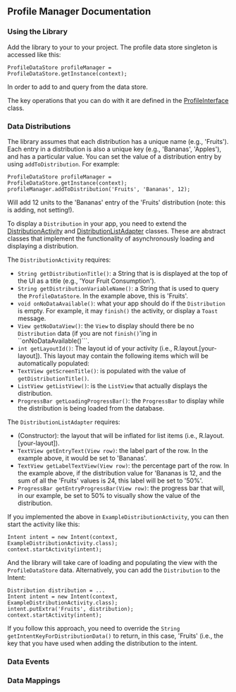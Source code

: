 ## Profile Manager Documentation

### Using the Library

Add the library to your to your project. The profile data store singleton is accessed like this:

```
ProfileDataStore profileManager = ProfileDataStore.getInstance(context);
```

In order to add to and query from the data store.

The key operations that you can do with it are defined in the [ProfileInterface](https://github.com/xsenselabs/ProfileManager/blob/master/src/com/ubhave/profilemanager/ProfileInterface.java) class.

### Data Distributions

The library assumes that each distribution has a unique name (e.g., 'Fruits'). Each entry in a distribution is also a unique key (e.g., 'Bananas', 'Apples'), and has a particular value. You can set the value of a distribution entry by using ```addToDistribution```. For example:

```
ProfileDataStore profileManager = ProfileDataStore.getInstance(context);
profileManager.addToDistribution('Fruits', 'Bananas', 12);
```

Will add 12 units to the 'Bananas' entry of the 'Fruits' distribution (note: this is adding, not setting!).

To display a ```Distribution``` in your app, you need to extend the [DistributionActivity](https://github.com/xsenselabs/ProfileManager/blob/master/src/com/ubhave/profilemanager/ui/distribution/DistributionActivity.java) and [DistributionListAdapter](https://github.com/xsenselabs/ProfileManager/blob/master/src/com/ubhave/profilemanager/ui/distribution/DistributionListAdapter.java) classes. These are abstract classes that implement the functionality of asynchronously loading and displaying a distribution.

The ```DistributionActivity``` requires:

* ```String getDistributionTitle()```: a String that is is displayed at the top of the UI as a title (e.g., 'Your Fruit Consumption').
* ```String getDistributionVariableName()```: a String that is used to query the ```ProfileDataStore```. In the example above, this is 'Fruits'.
* ```void onNoDataAvailable()```: what your app should do if the ```Distribution``` is empty. For example, it may ```finish()``` the activity, or display a ```Toast``` message.
* ```View getNoDataView()```: the ```View``` to display should there be no ```Distribution``` data (if you are not ```finish()```'ing in ``onNoDataAvailable()```.
* ```int getLayoutId()```: The layout id of your activity (i.e., R.layout.[your-layout]). This layout may contain the following items which will be automatically populated:
* ```TextView getScreenTitle()```: is populated with the value of ```getDistributionTitle()```.
* ```ListView getListView()```: is the ```ListView``` that actually displays the distribution.
* ```ProgressBar getLoadingProgressBar()```: the ```ProgressBar``` to display while the distribution is being loaded from the database.

The ```DistributionListAdapter``` requires:

* (Constructor): the layout that will be inflated for list items (i.e., R.layout.[your-layout]).
* ```TextView getEntryText(View row)```: the label part of the row. In the example above, it would be set to 'Bananas'.
* ```TextView getLabelTextView(View row)```: the percentage part of the row. In the example above, if the distribution value for 'Bananas is 12, and the sum of all the 'Fruits' values is 24, this label will be set to '50%'.
* ```ProgressBar getEntryProgressBar(View row)```: the progress bar that will, in our example, be set to 50% to visually show the value of the distribution.

If you implemented the above in ```ExampleDistributionActivity```, you can then start the activity like this:

```
Intent intent = new Intent(context, ExampleDistributionActivity.class);
context.startActivity(intent);
```

And the library will take care of loading and populating the view with the ```ProfileDataStore``` data. Alternatively, you can add the ```Distribution``` to the Intent:

```
Distribution distribution = ...
Intent intent = new Intent(context, ExampleDistributionActivity.class);
intent.putExtra('Fruits', distribution);
context.startActivity(intent);
```

If you follow this approach, you need to override the ```String getIntentKeyForDistributionData()``` to return, in this case, 'Fruits' (i.e., the key that you have used when adding the distribution to the intent.

### Data Events

### Data Mappings
